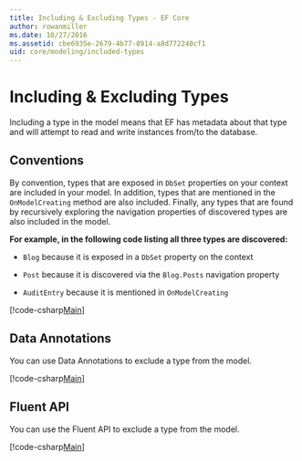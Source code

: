```yaml
---
title: Including & Excluding Types - EF Core
author: rowanmiller
ms.date: 10/27/2016
ms.assetid: cbe6935e-2679-4b77-8914-a8d772240cf1
uid: core/modeling/included-types
---
```

# Including & Excluding Types

Including a type in the model means that EF has metadata about that type and will attempt to read and write instances from/to the database.

## Conventions

By convention, types that are exposed in `DbSet` properties on your context are included in your model. In addition, types that are mentioned in the `OnModelCreating` method are also included. Finally, any types that are found by recursively exploring the navigation properties of discovered types are also included in the model.

**For example, in the following code listing all three types are discovered:**

* `Blog` because it is exposed in a `DbSet` property on the context

* `Post` because it is discovered via the `Blog.Posts` navigation property

* `AuditEntry` because it is mentioned in `OnModelCreating`

[!code-csharp[Main](../../../samples/core/Modeling/Conventions/IncludedTypes.cs?name=IncludedTypes&highlight=3,7,16)]

## Data Annotations

You can use Data Annotations to exclude a type from the model.

[!code-csharp[Main](../../../samples/core/Modeling/DataAnnotations/IgnoreType.cs?highlight=20)]

## Fluent API

You can use the Fluent API to exclude a type from the model.

[!code-csharp[Main](../../../samples/core/Modeling/FluentAPI/IgnoreType.cs?highlight=12)]
